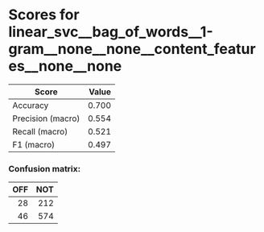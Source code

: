 # Scores for linear_svc__bag_of_words__1-gram__none__none__content_features__none__none
|      Score      |Value|
|-----------------|----:|
|Accuracy         |0.700|
|Precision (macro)|0.554|
|Recall (macro)   |0.521|
|F1 (macro)       |0.497|

### Confusion matrix:
|OFF|NOT|
|--:|--:|
| 28|212|
| 46|574|
